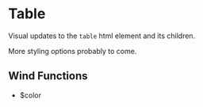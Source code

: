 # Table

Visual updates to the `table` html element and its children.

More styling options probably to come.

## Wind Functions
- $color

[html: examples/table.html : component.md]: #
